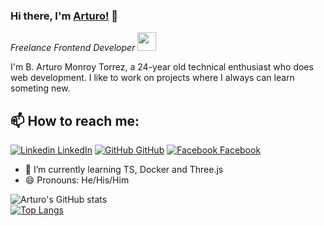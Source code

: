 ### Hi there, I'm [Arturo!](https://arturo-mt.github.io/Arturo/) 👋
<p><em>Freelance Frontend Developer <img src="https://media.giphy.com/media/WUlplcMpOCEmTGBtBW/giphy.gif" width="30"> 
</em></p>

I'm B. Arturo Monroy Torrez, a 24-year old technical enthusiast who does web development. I like to work on projects where I always can learn someting new.<br>
## 📫 How to reach me:
[![Linkedin](https://i.stack.imgur.com/gVE0j.png) LinkedIn](https://www.linkedin.com/in/brian-monroy-torrez-99544620a/) [![GitHub](https://i.stack.imgur.com/tskMh.png) GitHub](https://github.com/Arturo-MT) [![Facebook](http://i.imgur.com/fep1WsG.png) Facebook](https://www.facebook.com/brianarturom)

- 🌱 I’m currently learning TS, Docker and Three.js
- 😄 Pronouns: He/His/Him

![Arturo's GitHub stats](https://github-readme-stats.vercel.app/api?username=Arturo-MT&show_icons=true&theme=cobalt)<br>
[![Top Langs](https://github-readme-stats.vercel.app/api/top-langs/?username=Arturo-MT&layout=compact&theme=cobalt)](https://github.com/Arturo-MT/github-readme-stats)
